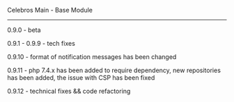 Celebros Main - Base Module

-------------------------------

0.9.0 - beta

0.9.1 - 0.9.9 - tech fixes

0.9.10 - format of notification messages has been changed

0.9.11 - php 7.4.x has been added to require dependency, new repositories has been added, the issue with CSP has been fixed

0.9.12 - technical fixes && code refactoring
